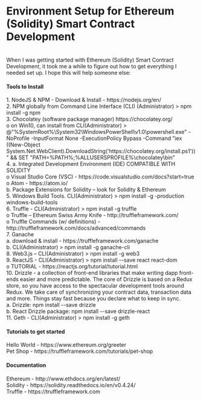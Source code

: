 # Environment Setup for Ethereum (Solidity) Smart Contract Development 
</br>
When I was getting started with Ethereum (Solidity) Smart Contract Development, it took me a while to figure out how to get everything I needed set up. I hope this will help someone else:
</br>
<h4>Tools to Install</h4>
1.	NodeJS & NPM - Download & Install - https://nodejs.org/en/ 
</br>2.	NPM globally from Command Line Interface (CLI) (Administrator) > npm install -g npm
</br>3.	Chocolatey (software package manager) https://chocolatey.org/ 
</br>o	on Win10, can install from CLI(Administrator) > @"%SystemRoot%\System32\WindowsPowerShell\v1.0\powershell.exe" -NoProfile -InputFormat None -ExecutionPolicy Bypass -Command "iex ((New-Object System.Net.WebClient).DownloadString('https://chocolatey.org/install.ps1'))" && SET "PATH=%PATH%;%ALLUSERSPROFILE%\chocolatey\bin"
</br>4.	a. Integrated Development Environment (IDE) COMPATIBLE WITH SOLIDITY
</br>o	Visual Studio Core (VSC) - https://code.visualstudio.com/docs?start=true
</br>o	Atom - https://atom.io/ 
 </br>      b. Package Extensions for Solidity –  look for Solidity & Ethereum
</br>5.    Windows Build Tools. CLI(Administrator) > npm install -g -production windows-build-tools
</br>6.    Truffle - CLI(Administrator) > npm install -g truffle
</br>o	Truffle  – Ethereum Swiss Army Knife - http://truffleframework.com/ 
</br>o	Truffle Commands (w/ definitions) - http://truffleframework.com/docs/advanced/commands 
</br>7.    Ganache  
</br>a. download & install - https://truffleframework.com/ganache 
</br>b. CLI(Administrator) > npm install -g ganache-cli
</br>8.   Web3.js – CLI(Administrator) > npm install -g web3
</br>9.   ReactJS - CLI(Administrator) > npm install --save react react-dom
</br>o	TUTORIAL - https://reactjs.org/tutorial/tutorial.html
</br>10.   Drizzle -  a collection of front-end libraries that make writing dapp front-ends easier and more predictable. The core of Drizzle is based on a Redux store, so you have access to the spectacular development tools around Redux. We take care of synchronizing your contract data, transaction data and more. Things stay fast because you declare what to keep in sync.
</br>          a. Drizzle: npm install --save drizzle
</br>          b. React Drizzle package: npm install --save drizzle-react
</br>11. Geth - CLI(Administrator) > npm install -g geth
</br>
<h4>Tutorials to get started</h4>
Hello World - https://www.ethereum.org/greeter 
</br>Pet Shop - https://truffleframework.com/tutorials/pet-shop 
</br>
<h4>Documentation</h4>
Ethereum - http://www.ethdocs.org/en/latest/ 
</br>Solidity - https://solidity.readthedocs.io/en/v0.4.24/ 
</br>Truffle - https://truffleframework.com 
